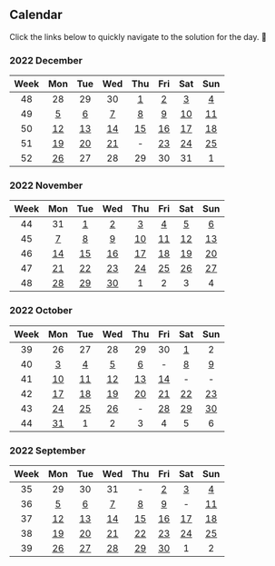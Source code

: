 ## **Calendar**

Click the links below to quickly navigate to the solution for the day. 🙂

### **2022 December**

|Week|Mon|Tue|Wed|Thu|Fri|Sat|Sun|
|:-:|:-:|:-:|:-:|:-:|:-:|:-:|:-:|
|48|28|29|30|[1](./2022/12/1704_determine_if_string_halves_are_alike/)|[2](./2022/12/1657_determine_if_two_strings_are_close/)|[3](./2022/12/0451_sort_characters_by_frequency/)|[4](./2022/12/2256_minimum_average_difference/)|
|49|[5](./2022/12/0876_middle_of_the_linked_list/)|[6](./2022/12/0328_odd_even_linked_list/)|[7](./2022/12/0938_range_sum_of_bst/)|[8](./2022/12/0872_leaf-similar_trees/)|[9](./2022/12/1026_maximum_difference_between_node_and_ancestor/)|[10](./2022/12/1339_maximum_product_of_splitted_binary_tree/)|[11](./2022/12/0124_binary_tree_maximum_path_sum/)|
|50|[12](./2022/12/0070_climbing_stairs/)|[13](./2022/12/0931_minimum_falling_path_sum/)|[14](./2022/12/0198_house_robber/)|[15](./2022/12/1143_longest_common_subsequence/)|[16](./2022/12/0232_implement_queue_using_stacks/)|[17](./2022/12/0150_evaluate_reverse_polish_notation/)|[18](./2022/12/0739_daily_temperatures/)|
|51|[19](./2022/12/1971_find_if_path_exists_in_graph/)|[20](./2022/12/0841_keys_and_rooms/)|[21](./2022/12/0886_possible_bipartition/)|-|[23](./2022/12/0309_best_time_to_buy_and_sell_with_cooldown/)|[24](./2022/12/0790_domino_and_tromino_tiling/)|[25](./2022/12/2389_longest_sbsequence_with_limited_sum/)|
|52|[26](./2022/12/0055_jump_game/)|27|28|29|30|31|1|

### **2022 November**

|Week|Mon|Tue|Wed|Thu|Fri|Sat|Sun|
|:-:|:-:|:-:|:-:|:-:|:-:|:-:|:-:|
|44|31|[1](./2022/11/1706_where_will_the_ball_fall/)|[2](./2022/11/0433_minimum_genetic_mutation/)|[3](./2022/11/2131_longest_palindrome_by_concatenating_two_letter_words/)|[4](./2022/11/0345_reverse_vowels_of_a_string/)|[5](./2022/11/0212_word_search_ii/)|[6](./2022/11/0899_orderly_queue/)|
|45|[7](./2022/11/1323_maximum_69_number/)|[8](./2022/11/1544_make_the_string_great/)|[9](./2022/11/0901_online_stock_span/)|[10](./2022/11/1047_remove_all_adjacent_duplicates_in_string/)|[11](./2022/11/0026_remove_duplicates_from_sorted_array/)|[12](./2022/11/0295_find_median_from_data_stream/)|[13](./2022/11/0151_reverse_words_in_a_string/)|
|46|[14](./2022/11/0947_most_stones_removed_with_same_row_or_column/)|[15](./2022/11/0222_count_complete_tree_nodes/)|[16](./2022/11/0374_guess_number_higher_or_lower/)|[17](./2022/11/0223_rectangle_area/)|[18](./2022/11/0263_ugly_number/)|[19](./2022/11/0587_erect_the_fence/)|[20](./2022/11/0224_basic_calculator/)|
|47|[21](./2022/11/1926_nearest_exit_from_entrance_in_maze/)|[22](./2022/11/0279_perfect_squares/)|[23](./2022/11/0036_valid_sudoku/)|[24](./2022/11/0079_word_search/)|[25](./2022/11/0907_sub_of_subarray_minimums/)|[26](./2022/11/1235_maximum_profit_in_job_scheduling/)|[27](./2022/11/0446_arithmetic_slices_ii-subsequence/)|
|48|[28](./2022/11/2225_find_players_with_zero_or_one_losses/)|[29](./2022/11/0380_insert_delete_getrandom/)|[30](./2022/11/1207_uniqu_number_of_occurrences/)|1|2|3|4|

### **2022 October**
|Week|Mon|Tue|Wed|Thu|Fri|Sat|Sun|
|:-:|:-:|:-:|:-:|:-:|:-:|:-:|:-:|
|39|26|27|28|29|30|[1](./2022/10/0091_decode_ways/)|2|
|40|[3](./2022/10/1578_minimum_time_to_make_rope_colorful/)|[4](./2022/10/0112_path_sum/)|[5](./2022/10/0623_add_one_row_to_tree/)|[6](./2022/10/0981_time_based_key-value_store/)|-|[8](./2022/10/0016_3sum_closest/)|[9](./2022/10/0653_two_sum_iv_input_is_a_bst/)|
|41|[10](./2022/10/1328_break_a_palindrome/)|[11](./2022/10/0334_increasing_triplet_subsequence/)|[12](./2022/10/0976_largest_perimeter_triangle/)|[13](./2022/10/0237_delete_node_in_a_linked_list/)|[14](./2022/10/2095_delete_the_middle_node_of_a_linked_list/)|-|-|
|42|[17](./2022/10/1832_check_if_the_sentence_is_pangram/)|[18](./2022/10/0038_count_and_say/)|[19](./2022/10/0692_top_k_frequent_words/)|[20](./2022/10/0012_integer_to_roman/)|[21](./2022/10/0219_contains_duplicate_ii/)|[22](./2022/10/0076_minimum_window_substring/)|[23](./2022/10/0645_set_mismatch/)|
|43|[24](./2022/10/1239_maximum_length_of_a_concatenated_string_with_unique_characters/)|[25](./2022/10/1662_check_if_two_strings_are_equivalent/)|[26](./2022/10/0523_continuous_subarray_sum/)|-|[28](./2022/10/0049_group_anagrams/)|[29](./2022/10/2136_earliest_possible_day_of_full_bloom/)|[30](./2022/10/1293_shortest_path_in_a_grid_with_obstacles_elimination/)|
|44|[31](./2022/10/0766_toeplitz_matrix/)|1|2|3|4|5|6|

### **2022 September**

|Week|Mon|Tue|Wed|Thu|Fri|Sat|Sun|
|:-:|:-:|:-:|:-:|:-:|:-:|:-:|:-:|
|35|29|30|31|-|[2](./2022/09/0637_average_of_levels_in_binary_tree/)|[3](./2022/09/0967_numbers_with_same_consecutive_differences/)|[4](./2022/09/0987_vertical_order_traversal_of_a_binary_tree/)|
|36|[5](./2022/09/0429_n-ary_tree_level_order_traversal/)|[6](./2022/09/0814_binary_tree_pruning/)|[7](./2022/09/0606_construct_string_from_binary_tree/)|[8](./2022/09/0094_binary_tree_irorder_traversal/)|[9](./2022/09/1996_the_number_of_weak_characters_in_the_game/)|-|[11](./2022/09/1383_maximum_performance_of_a_team/)|
|37|[12](./2022/09/0948_bag_of_tokens/)|[13](./2022/09/0393_utf-8_validation/)|[14](./2022/09/1457_pseudo-palindromic_paths_in_a_binary_tree/)|[15](./2022/09/2007_find_original_array_from_doubled_array/)|[16](./2022/09/1770_maximum_score_from_performing_multiplication_operations/)|[17](./2022/09/0336_palindrome_pairs/)|[18](./2022/09/0042_trapping_rain_water/)|
|38|[19](./2022/09/0609_find_duplicate_file_in_system/)|[20](./2022/09/0718_maximum_length_of_repeated_subarray/)|[21](./2022/09/0985_sum_of_even_numbers_after_queries/)|[22](./2022/09/0557_reverse_words_in_a_string_iii/)|[23](./2022/09/1680_concatenation_of_consecutive_binary_number/)|[24](./2022/09/0113_path_sum_ii/)|[25](./2022/09/0622_design_circular_queue/)|
|39|[26](./2022/09/0990_satisfiability_of_equality_equations/)|[27](./2022/09/0838_push_dominoes/)|[28](./2022/09/0019_remove_nth_node_from_end_of_list/)|[29](./2022/09/0658_find_k_closest_elements/)|[30](./2022/09/0218_the_skyline_problem/)|1|2|
